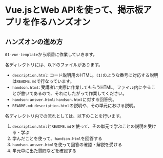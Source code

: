 # Vue.jsとWeb APIを使って、掲示板アプリを作るハンズオン

## ハンズオンの進め方
`01-vue-template`から順番に作業していきます。

各ディレクトリには、以下のファイルがあります。
- `description.html`: コード説明用のHTML。`(1)`のような番号に対応する説明は`README.md`で行なっています。
- `handson.html`: 受講者に実際に作業してもらうHTML。ファイル内にやることが書いてあるので、それにしたがって作業してください。
- `handson-answer.html`: `handson.html`に対する回答例。
- `README.md`: `description.html`の説明や、その単元における説明。

各ディレクトリ内での流れとしては、以下のことを行います。
1. `description.html`と`README.md`を使って、その単元で学ぶことの説明を受ける・学ぶ
1. 学んだことを使って、`handson.html`を回答する
1. `handson-answer.html`を使って回答の確認・解説を受ける
1. 単元中に出た質問などを確認する
